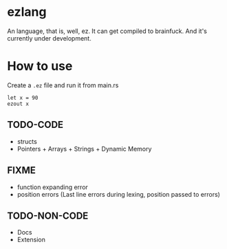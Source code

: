 # ezlang
An language, that is, well, ez. It can get compiled to brainfuck. And it's currently under development.

# How to use
Create a `.ez` file and run it from main.rs
```
let x = 90
ezout x
```

## TODO-CODE
* structs
* Pointers + Arrays + Strings + Dynamic Memory

## FIXME
* function expanding error
* position errors (Last line errors during lexing, position passed to errors)

## TODO-NON-CODE
* Docs
* Extension
